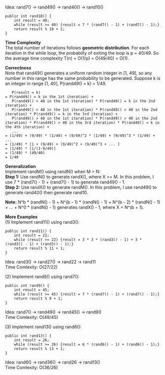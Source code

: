 Idea: rand7() -> rand49() -> rand40() -> rand10()
```
public int rand10() {
    int result = 40;
    while (result >= 40) {result = 7 * (rand7() - 1) + (rand7() - 1);}
    return result % 10 + 1;
}
```
**Time Complexity**  
The total number of iterations follows **geometric distribution**. For each iteration in the while loop, the probabilty of exiting the loop is p = 40/49. So the average time complexity T(n) = O(1/p) = O(49/40) = O(1).

**Correctness**  
Note that rand49() generates a uniform random integer in [1, 49], so any number in this range has the same probability to be generated. Suppose k is an integer in range [1, 40], P(rand49() = k) = 1/49.
```
   P(result = k)
= P(rand49() = k in the 1st iteration) +
   P(rand49() > 40 in the 1st iteration) * P(rand49() = k in the 2nd iteration) +
   P(rand49() > 40 in the 1st iteration) * P(rand49() > 40 in the 2nd iteration) * P(rand49() = k in the 3rd iteration) +
   P(rand49() > 40 in the 1st iteration) * P(rand49() > 40 in the 2nd iteration) * P(rand49() > 40 in the 3rd iteration) * P(rand49() = k in the 4th iteration) +
   ...
= (1/49) + (9/49) * (1/49) + (9/49)^2 * (1/49) + (9/49)^3 * (1/49) + ...
= (1/49) * [1 + (9/49) + (9/49)^2 + (9/49)^3 + ... ]
= (1/49) * [1/(1-9/49)]
= (1/49) * (49/40)
= 1/40
```
**Generalization**  
Implement randM() using randN() when M > N:  
**Step 1:** Use randN() to generate randX(), where X >= M. In this problem, I use 7 * (rand7() - 1) + (rand7() - 1) to generate rand49() - 1.  
**Step 2:** Use randX() to generate randM(). In this problem, I use rand49() to generate rand40() then generate rand10.

**Note:** N^b * (randN() - 1) + N^(b - 1) * (randN() - 1) + N^(b - 2) * (randN() - 1) + ... + N^0 * (randN() - 1) generates randX() - 1, where X = N^(b + 1).

**More Examples**  
(1) Implement rand11() using rand3():
```
public int rand11() {
    int result = 22;
    while (result >= 22) {result = 3 * 3 * (rand3() - 1) + 3 * (rand3() - 1) + (rand3() - 1);}
    return result % 11 + 1;
}
```
Idea: rand3() -> rand27() -> rand22 -> rand11  
Time Comlexity: O(27/22)

(2) Implement rand9() using rand7():
```
public int rand9() {
    int result = 45;
    while (result >= 45) {result = 7 * (rand7() - 1) + (rand7() - 1);}
    return result % 9 + 1;
}
```
Idea: rand7() -> rand49() -> rand45() -> rand9()  
Time Comlexity: O(49/45)

(3) Implement rand13() using rand6():
```
public int rand13() {
    int result = 26;
    while (result >= 26) {result = 6 * (rand6() - 1) + (rand6() - 1);}
    return result % 13 + 1;
}
```
Idea: rand6() -> rand36() -> rand26 -> rand13()  
Time Comlexity: O(36/26)
